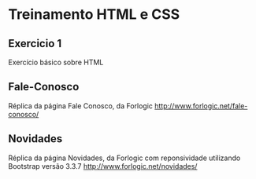 # Treinamento HTML e CSS

## Exercicio 1
Exercício básico sobre HTML

## Fale-Conosco
Réplica da página Fale Conosco, da Forlogic http://www.forlogic.net/fale-conosco/

## Novidades 
Réplica da página Novidades, da Forlogic com reponsividade utilizando Bootstrap versão 3.3.7 http://www.forlogic.net/novidades/